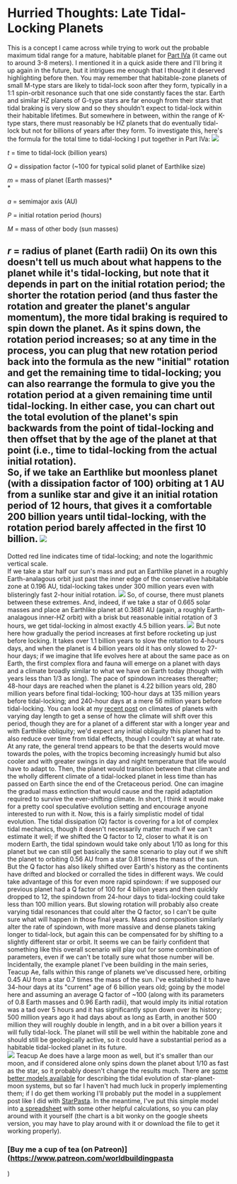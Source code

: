 # Hurried Thoughts: Late Tidal-Locking Planets

This is a concept I came across while trying to work out the probable maximum tidal range for a mature, habitable planet for [Part IVa](https://worldbuildingpasta.blogspot.com/2019/09/an-apple-pie-from-scratch-part-iva.html#tidallocking) (it came out to around 3-8 meters). I mentioned it in a quick aside there and I'll bring it up again in the future, but it intrigues me enough that I thought it deserved highlighting before then.
You may remember that habitable-zone planets of small M-type stars are likely to tidal-lock soon after they form, typically in a 1:1 spin-orbit resonance such that one side constantly faces the star. Earth and similar HZ planets of G-type stars are far enough from their stars that tidal braking is very slow and so they shouldn't expect to tidal-lock within their habitable lifetimes. But somewhere in between, within the range of K-type stars, there must reasonably be HZ planets that do eventually tidal-lock but not for billions of years after they form.
To investigate this, here's the formula for the total time to tidal-locking I put together in Part IVa:
[![](https://blogger.googleusercontent.com/img/b/R29vZ2xl/AVvXsEgqSmIjrwg3ft0c87EbP0pcm0cfiCC6IL8JrdLDzQabWwIaWoKdc2v6H5WWejfpwbTSPxm46v25VvzIRe1vw9wvzXwtxUhxaGQajWpxqhkbYYxgPcZ8xZUBMCzQuCR30jCJUjxcniI_LVyAjV-9YjgvLFLZ9P5Ph8sHENGsDHeGcuJ3hvXtPr2nhSe0-g/s1600/Screenshot_84.png)](https://blogger.googleusercontent.com/img/b/R29vZ2xl/AVvXsEgqSmIjrwg3ft0c87EbP0pcm0cfiCC6IL8JrdLDzQabWwIaWoKdc2v6H5WWejfpwbTSPxm46v25VvzIRe1vw9wvzXwtxUhxaGQajWpxqhkbYYxgPcZ8xZUBMCzQuCR30jCJUjxcniI_LVyAjV-9YjgvLFLZ9P5Ph8sHENGsDHeGcuJ3hvXtPr2nhSe0-g/s173/Screenshot_84.png)

*t* = time to tidal-lock (billion years)

*Q* = dissipation factor (~100 for typical solid planet of Earthlike size)

*m* = mass of planet (Earth masses)*  
*

*a* = semimajor axis (AU)

*P* = initial rotation period (hours)

*M* = mass of other body (sun masses)

*r* = radius of planet (Earth radii)
On its own this doesn't tell us much about what happens to the planet while it's tidal-locking, but note that it depends in part on the initial rotation period; the shorter the rotation period (and thus faster the rotation and greater the planet's angular momentum), the more tidal braking is required to spin down the planet. As it spins down, the rotation period increases; so at any time in the process, you can plug that new rotation period back into the formula as the new "initial" rotation and get the remaining time to tidal-locking; you can also rearrange the formula to give you the rotation period at a given remaining time until tidal-locking. In either case, you can chart out the total evolution of the planet's spin backwards from the point of tidal-locking and then offset that by the age of the planet at that point (i.e., time to tidal-locking from the actual initial rotation).  
So, if we take an Earthlike but moonless planet (with a dissipation factor of 100) orbiting at 1 AU from a sunlike star and give it an initial rotation period of 12 hours, that gives it a comfortable 200 billion years until tidal-locking, with the rotation period barely affected in the first 10 billion.
[![](https://blogger.googleusercontent.com/img/b/R29vZ2xl/AVvXsEiF68FKkpY794Pc3LDtLWFyQbur5ZoQBeOvwT5-2WKKrH1zyVNRvzd-HzTXtGrrcjwbMGIPpPd1-FN4wbFiggdshqQDUtqwFXJlRs9E4OoIcfMif1xHGvfBDZcMwc3rrUt4jDQ5sK79qqtw7PTUnCi3QLOudNBdCjwIpd2LCnxf3JZwxu5l19apoDOB_A/w640-h413/Screenshot_24.png)](https://blogger.googleusercontent.com/img/b/R29vZ2xl/AVvXsEiF68FKkpY794Pc3LDtLWFyQbur5ZoQBeOvwT5-2WKKrH1zyVNRvzd-HzTXtGrrcjwbMGIPpPd1-FN4wbFiggdshqQDUtqwFXJlRs9E4OoIcfMif1xHGvfBDZcMwc3rrUt4jDQ5sK79qqtw7PTUnCi3QLOudNBdCjwIpd2LCnxf3JZwxu5l19apoDOB_A/s954/Screenshot_24.png)  
---  
Dotted red line indicates time of tidal-locking; and note the logarithmic vertical scale.  
If we take a star half our sun's mass and put an Earthlike planet in a roughly Earth-analagous orbit just past the inner edge of the conservative habitable zone at 0.196 AU, tidal-locking takes under 300 million years even with blisteringly fast 2-hour initial rotation.
[![](https://blogger.googleusercontent.com/img/b/R29vZ2xl/AVvXsEhw3aJmbGElA0c49kcFFSf-LMkVcCeXp1NBpQj0UISeroEfJAtBtv8sc7Y4ARkAmCQcnBpkPDd0qmrHsj1k5itSnZMlJ1lM0SAIHNiJ3hFqaWmARW6wAaKX6z_CskigRPTQCVJwh3Zw-GGiRorymjeE2AkjqdYLD8cmw9GHdqpzVj7GWSmWIbiJIUWDdw/w640-h406/Screenshot_25.png)](https://blogger.googleusercontent.com/img/b/R29vZ2xl/AVvXsEhw3aJmbGElA0c49kcFFSf-LMkVcCeXp1NBpQj0UISeroEfJAtBtv8sc7Y4ARkAmCQcnBpkPDd0qmrHsj1k5itSnZMlJ1lM0SAIHNiJ3hFqaWmARW6wAaKX6z_CskigRPTQCVJwh3Zw-GGiRorymjeE2AkjqdYLD8cmw9GHdqpzVj7GWSmWIbiJIUWDdw/s947/Screenshot_25.png)
So, of course, there must planets between these extremes. And, indeed, if we take a star of 0.665 solar masses and place an Earthlike planet at 0.3681 AU (again, a roughly Earth-analagous inner-HZ orbit) with a brisk but reasonable initial rotation of 3 hours, we get tidal-locking in almost exactly 4.5 billion years.
[![](https://blogger.googleusercontent.com/img/b/R29vZ2xl/AVvXsEgGl-4b9Ey7VJmxftX9gqovhdDDiu2rLcPamQSwDV5lxmv7cldp_Fv61gL7ASRF6IQNTyQ-b-hq13zozqzRnQHabVOtpWiODW_yi4bNOj7mOQjUa_aVTVD_sOgL6oSYWuoH7zrKpwnUWtJxQdN2nsSEcgcrPgN8_UyTPD0q-y0BDD93nEbM6kLROipBWA/w640-h408/Screenshot_26.png)](https://blogger.googleusercontent.com/img/b/R29vZ2xl/AVvXsEgGl-4b9Ey7VJmxftX9gqovhdDDiu2rLcPamQSwDV5lxmv7cldp_Fv61gL7ASRF6IQNTyQ-b-hq13zozqzRnQHabVOtpWiODW_yi4bNOj7mOQjUa_aVTVD_sOgL6oSYWuoH7zrKpwnUWtJxQdN2nsSEcgcrPgN8_UyTPD0q-y0BDD93nEbM6kLROipBWA/s945/Screenshot_26.png)
But note here how gradually the period increases at first before rocketing up just before locking. It takes over 1.1 billion years to slow the rotation to 4-hours days, and when the planet is 4 billion years old it has only slowed to 27-hour days; if we imagine that life evolves here at about the same pace as on Earth, the first complex flora and fauna will emerge on a planet with days and a climate broadly similar to what we have on Earth today (though with years less than 1/3 as long).
The pace of spindown increases thereafter; 48-hour days are reached when the planet is 4.22 billion years old, 280 million years before final tidal-locking; 100-hour days at 135 million years before tidal-locking; and 240-hour days at a mere 56 million years before tidal-locking.
You can look at my [recent post](https://worldbuildingpasta.blogspot.com/2023/06/climate-explorations-day-length.html) on climates of planets with varying day length to get a sense of how the climate will shift over this period, though they are for a planet of a different star with a longer year and with Earthlike obliquity; we'd expect any initial obliquity this planet had to also reduce over time from tidal effects, though I couldn't say at what rate. At any rate, the general trend appears to be that the deserts would move towards the poles, with the tropics becoming increasingly humid but also cooler and with greater swings in day and night temperature that life would have to adapt to. Then, the planet would transition between that climate and the wholly different climate of a tidal-locked planet in less time than has passed on Earth since the end of the Cretaceous period. One can imagine the gradual mass extinction that would cause and the rapid adaptation required to survive the ever-shifting climate.
In short, I think it would make for a pretty cool speculative evolution setting and encourage anyone interested to run with it.
Now, this is a fairly simplistic model of tidal evolution. The tidal dissipation (Q) factor is covering for a lot of complex tidal mechanics, though it doesn't necessarily matter much if we can't estimate it well; if we shifted the Q factor to 12, closer to what it is on modern Earth, the tidal spindown would take only about 1/10 as long for this planet but we can still get basically the same scenario to play out if we shift the planet to orbiting 0.56 AU from a star 0.81 times the mass of the sun.
But the Q factor has also likely shifted over Earth's history as the continents have drifted and blocked or corralled the tides in different ways. We could take advantage of this for even more rapid spindown: if we supposed our previous planet had a Q factor of 100 for 4 billion years and then quickly dropped to 12, the spindown from 24-hour days to tidal-locking could take less than 100 million years. But slowing rotation will probably also create varying tidal resonances that could alter the Q factor, so I can't be quite sure what will happen in those final years.
Mass and composition similarly alter the rate of spindown, with more massive and dense planets taking longer to tidal-lock, but again this can be compensated for by shifting to a slightly different star or orbit. It seems we can be fairly confident that something like this overall scenario will play out for some combination of parameters, even if we can't be totally sure what those number will be.  
Incidentally, the example planet I've been building in the main series, Teacup Ae, falls within this range of planets we've discussed here, orbiting 0.45 AU from a star 0.7 times the mass of the sun. I've established it to have 34-hour days at its "current" age of 6 billion years old; going by the model here and assuming an average Q factor of ~100 (along with its parameters of 0.8 Earth masses and 0.96 Earth radii), that would imply its initial rotation was a tad over 5 hours and it has significantly spun down over its history; 500 million years ago it had days about as long as Earth, in another 500 million they will roughly double in length, and in a bit over a billion years it will fully tidal-lock. The planet will still be well within the habitable zone and should still be geologically active, so it could have a substantial period as a habitable tidal-locked planet in its future.  
[![](https://blogger.googleusercontent.com/img/b/R29vZ2xl/AVvXsEg3UUZUd_02NHXfUeOXgg5xQtxjt4A9BWO0wZzur2jPqqhLJwj2bav4f-hPXQR16s-qJ2FDSTLI9aQSrW76JvlKOU-Jui892xkkOKv_6txrSIcgtauFdD2pulid0sPbbqfLBO86ORxVo4R0_DPrKOF4YZ5zLY3ZTObh6EW9qXV1qL-YJlFxXZ4tlqnktA/w640-h410/Screenshot_27.png)](https://blogger.googleusercontent.com/img/b/R29vZ2xl/AVvXsEg3UUZUd_02NHXfUeOXgg5xQtxjt4A9BWO0wZzur2jPqqhLJwj2bav4f-hPXQR16s-qJ2FDSTLI9aQSrW76JvlKOU-Jui892xkkOKv_6txrSIcgtauFdD2pulid0sPbbqfLBO86ORxVo4R0_DPrKOF4YZ5zLY3ZTObh6EW9qXV1qL-YJlFxXZ4tlqnktA/s942/Screenshot_27.png)
Teacup Ae does have a large moon as well, but it's smaller than our moon, and if considered alone only spins down the planet about 1/10 as fast as the star, so it probably doesn't change the results much. There are [some better models available](https://iopscience.iop.org/article/10.1088/0004-637X/754/1/51) for describing the tidal evolution of star-planet-moon systems, but so far I haven't had much luck in properly implementing them; if I do get them working I'll probably put the model in a supplement post like I did with [StarPasta](https://worldbuildingpasta.blogspot.com/2022/11/an-apple-pie-from-scratch-part-ii.html).
In the meantime, I've put this simple model into [a spreadsheet](https://docs.google.com/spreadsheets/d/1XXXSX6GmuUmrol-qjJsdwBC6nkn3K039/edit?usp=sharing&ouid=100188958435394830530&rtpof=true&sd=true) with some other helpful calculations, so you can play around with it yourself (the chart is a bit wonky on the google sheets version, you may have to play around with it or download the file to get it working properly).   
### [Buy me a cup of tea (on Patreon)](https://www.patreon.com/worldbuildingpasta

)

